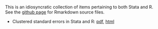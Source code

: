 This is an idiosyncratic collection of items pertaining to both Stata
and R. See the [github page](https://github.com/rmcd1024/R_and_Stata)
for Rmarkdown source files.

  - Clustered standard errors in Stata and R:
    [pdf](stata_and_R_clustering.pdf),
    [html](stata_and_R_clustering.html)
